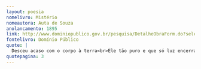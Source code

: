 ```yaml
---
layout: poesia
nomelivro: Mistério
nomeautora: Auta de Souza
anolancamento: 1895
link: http://www.dominiopublico.gov.br/pesquisa/DetalheObraForm.do?select_action=&co_obra=81797
fontelivro: Domínio Público
quote: |
  Desceu acaso com o corpo à terra<br>Ele tão puro e que só luz encerra?<br>Não creio n’isso e ninguém crê de certo...
quotepagina: 3
---
```

